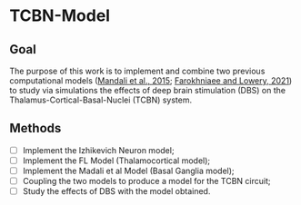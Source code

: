 ﻿# TCBN-Model

## Goal

The purpose of this work is to implement and combine two previous computational models ([Mandali et al., 2015](https://www.frontiersin.org/articles/10.3389/fnins.2015.00191/full); [Farokhniaee and Lowery, 2021](https://iopscience.iop.org/article/10.1088/1741-2552/abee50/data)) to study via simulations the effects of deep brain stimulation (DBS) on the  Thalamus-Cortical-Basal-Nuclei (TCBN) system.

## Methods
- [ ] Implement the Izhikevich Neuron model;
- [ ] Implement the FL Model (Thalamocortical model);
- [ ] Implement the Madali et al Model (Basal Ganglia model);
- [ ] Coupling the two models to produce a model for the TCBN circuit;
- [ ] Study the effects of DBS with the model obtained.
